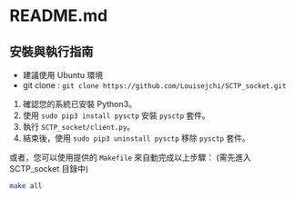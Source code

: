# README.md

## 安裝與執行指南

* 建議使用 Ubuntu 環境
* git clone : `git clone https://github.com/Louisejchi/SCTP_socket.git`

1. 確認您的系統已安裝 Python3。
2. 使用 `sudo pip3 install pysctp` 安裝 `pysctp` 套件。
3. 執行 `SCTP_socket/client.py`。
4. 結束後，使用 `sudo pip3 uninstall pysctp` 移除 `pysctp` 套件。

或者，您可以使用提供的 `Makefile` 來自動完成以上步驟：
(需先進入 SCTP_socket 目錄中)

```bash
make all

